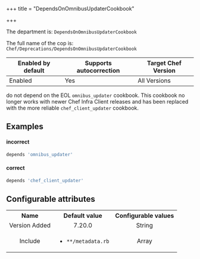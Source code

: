 +++
title = "DependsOnOmnibusUpdaterCookbook"

+++

<!-- This content is automatically generated. See https://github.com/chef/chef-web-docs/blob/main/generated/README.md -->

The department is: `DependsOnOmnibusUpdaterCookbook`

The full name of the cop is: `Chef/Deprecations/DependsOnOmnibusUpdaterCookbook`

| Enabled by default | Supports autocorrection | Target Chef Version |
| --- | --- | --- |
| Enabled | Yes | All Versions |

do not depend on the EOL `omnibus_updater` cookbook. This cookbook no longer works with newer Chef Infra Client releases and has been replaced with the more reliable `chef_client_updater` cookbook.

## Examples


#### incorrect

```ruby
depends 'omnibus_updater'
```

#### correct

```ruby
depends 'chef_client_updater'
```

## Configurable attributes

<table>
<tbody><tr>
<th>Name</th>
<th>Default value</th>
<th>Configurable values</th>
</tr>
<tr>
<td style="text-align:center">Version Added</td>
<td style="text-align:center">7.20.0</td>
<td style="text-align:center">String</td>
</tr>
<tr><td style="text-align:center">Include</td>
<td style="text-align:center"><ul>
<li><code>**/metadata.rb</code></li>
</ul>
</td>
<td style="text-align:center">Array</td>
</tr></tbody></table>

